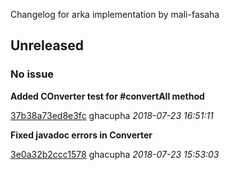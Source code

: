 
Changelog for arka implementation by mali-fasaha

## Unreleased
### No issue

**Added COnverter test for #convertAll method**


[37b38a73ed8e3fc](https://github.com/mali-fasaha/arka/commit/37b38a73ed8e3fc) ghacupha *2018-07-23 16:51:11*

**Fixed javadoc errors in Converter**


[3e0a32b2ccc1578](https://github.com/mali-fasaha/arka/commit/3e0a32b2ccc1578) ghacupha *2018-07-23 15:53:03*



